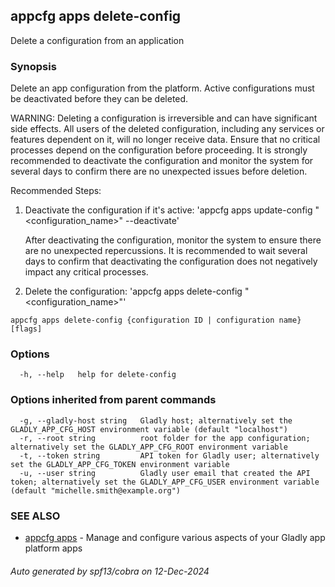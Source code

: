 ## appcfg apps delete-config

Delete a configuration from an application

### Synopsis


Delete an app configuration from the platform. Active configurations must be deactivated before they can be deleted.

WARNING: Deleting a configuration is irreversible and can have significant side effects. All users of the deleted configuration, including any services or features dependent on it, will no longer receive data. Ensure that no critical processes depend on the configuration before proceeding. It is strongly recommended to deactivate the configuration and monitor the system for several days to confirm there are no unexpected issues before deletion.

Recommended Steps:
1. Deactivate the configuration if it's active:
  'appcfg apps update-config "<configuration_name>" --deactivate'

   After deactivating the configuration, monitor the system to ensure there are no unexpected repercussions. It is recommended to wait several days to confirm that deactivating the configuration does not negatively impact any critical processes.

2. Delete the configuration:
  'appcfg apps delete-config "<configuration_name>"'


```
appcfg apps delete-config {configuration ID | configuration name} [flags]
```

### Options

```
  -h, --help   help for delete-config
```

### Options inherited from parent commands

```
  -g, --gladly-host string   Gladly host; alternatively set the GLADLY_APP_CFG_HOST environment variable (default "localhost")
  -r, --root string          root folder for the app configuration; alternatively set the GLADLY_APP_CFG_ROOT environment variable
  -t, --token string         API token for Gladly user; alternatively set the GLADLY_APP_CFG_TOKEN environment variable
  -u, --user string          Gladly user email that created the API token; alternatively set the GLADLY_APP_CFG_USER environment variable (default "michelle.smith@example.org")
```

### SEE ALSO

* [appcfg apps](appcfg_apps.md)	 - Manage and configure various aspects of your Gladly app platform apps

###### Auto generated by spf13/cobra on 12-Dec-2024
